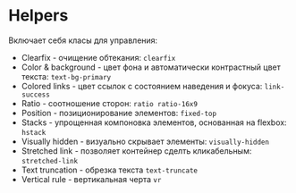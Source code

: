 # Helpers
Включает себя класы для управления:
- Clearfix - очищение обтекания: `clearfix`
- Color & background - цвет фона и автоматически контрастный цвет текста: `text-bg-primary`
- Colored links - цвет ссылок с состоянием наведения и фокуса: `link-success`
- Ratio - соотношение сторон: `ratio ratio-16x9`
- Position - позиционирование элементов: `fixed-top`
- Stacks - упрощенная компоновка элементов, основанная на flexbox: `hstack`
- Visually hidden - визуально скрывает элементы: `visually-hidden`
- Stretched link - позволяет контейнер сделть кликабельным: `stretched-link`
- Text truncation - обрезка текста `text-truncate`
- Vertical rule - вертикальная черта `vr`

